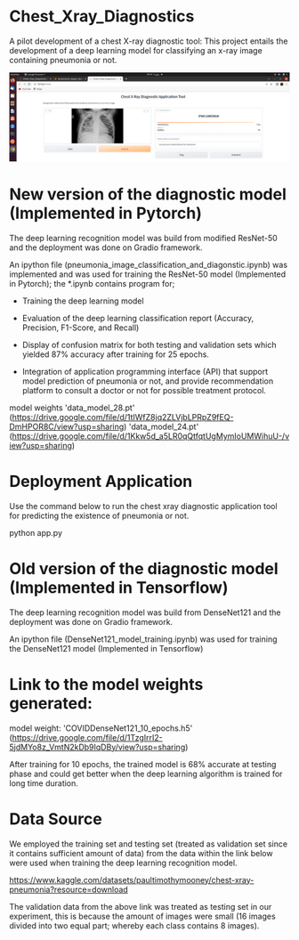 # Chest_Xray_Diagnostics

A pilot development of a chest X-ray diagnostic tool: This project entails the development  of a deep learning model 
for classifying an x-ray image containing pneumonia or not. 

![Screenshot](screenshot.png)

# New version of the diagnostic model (Implemented in Pytorch)

The deep learning recognition model was build from modified ResNet-50 and the deployment was done on Gradio framework.

An ipython file  (pneumonia_image_classification_and_diagonstic.ipynb) was implemented and was used for training the ResNet-50 model (Implemented in Pytorch); the  *.ipynb contains program for;

* Training the deep learning model

* Evaluation of the deep learning classification report (Accuracy, Precision, F1-Score, and Recall)

* Display of confusion matrix for both testing and validation sets which yielded 87% accuracy after training for 25 epochs.

* Integration of application programming  interface (API) that support model prediction of pneumonia or not, and provide recommendation platform to consult a doctor or not for possible treatment protocol. 

model weights 
'data_model_28.pt' (https://drive.google.com/file/d/1tIWfZ8jq2ZLVjbLPRpZ9fEQ-DmHPOR8C/view?usp=sharing)
'data_model_24.pt' (https://drive.google.com/file/d/1Kkw5d_a5LR0qQtfqtUgMymIoUMWihuU-/view?usp=sharing)

# Deployment Application
Use the command below to run the chest xray  diagnostic application tool for predicting the existence of pneumonia or not.

python app.py


# Old version of the diagnostic model (Implemented in Tensorflow)

The deep learning recognition model was build from DenseNet121 and the deployment was done on Gradio framework. 

An ipython file  (DenseNet121_model_training.ipynb) was used for training the DenseNet121 model (Implemented in Tensorflow)

# Link to the model weights generated:

model weight: 'COVIDDenseNet121_10_epochs.h5' (https://drive.google.com/file/d/1TzgIrrI2-5jdMYo8z_VmtN2kDb9IqDBy/view?usp=sharing)

After training for 10 epochs, the trained model is 68% accurate at testing phase and could get better when the deep learning algorithm 
is trained for long time duration.


# Data Source
We employed the training set and testing set (treated as validation set since it contains sufficient amount of data) from the data 
within the link below were used when training the deep learning recognition model.

https://www.kaggle.com/datasets/paultimothymooney/chest-xray-pneumonia?resource=download

The validation data from the above link was treated as testing set in our experiment, this is because the amount of images were small 
(16 images divided into two equal part; whereby each class contains 8 images).



